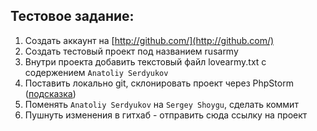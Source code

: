 ## Тестовое задание:

1. Создать аккаунт на [http://github.com/](http://github.com/)
2. Создать тестовый проект под названием rusarmy
3. Внутри проекта добавить текстовый файл lovearmy.txt  с содержением `Anatoliy Serdyukov`
4. Поставить локально git, склонировать проект через PhpStorm ([подсказка](https://yadi.sk/i/LSnhSz5L3KadtB))
5. Поменять `Anatoliy Serdyukov` на `Sergey Shoygu`, сделать коммит
6. Пушнуть изменения в гитхаб - отправить сюда ссылку на проект